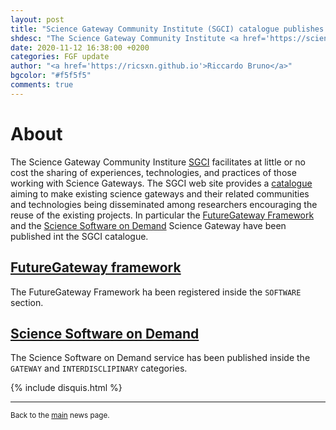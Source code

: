 ```yaml
---
layout: post
title: "Science Gateway Community Institute (SGCI) catalogue publishes FGF and SSOD"
shdesc: "The Science Gateway Community Institute <a href='https://sciencegateways.org'>(SGCI)</a> aims to serve the science gateway community and offers a <a href='https://sciencegateways.org/resources/catalog'>catalogue</a> to reuse technologies or discover existing gateways and virtual research environments. The <b>FutureGateway Framework</b> and the <b>Science Software on Demand</b> have been published on the <b>SGCI catalogue</b>."
date: 2020-11-12 16:38:00 +0200
categories: FGF update
author: "<a href='https://ricsxn.github.io'>Riccardo Bruno</a>"
bgcolor: "#f5f5f5"
comments: true
---
```


# About

The Science Gateway Community Institure [SGCI](https://sciencegateways.org) facilitates at little or no cost the sharing of experiences, technologies, and practices of those working with Science Gateways. The SGCI web site provides a [catalogue](https://sciencegateways.org/resources/catalog) aiming to make existing science gateways and their related communities and technologies being disseminated among researchers encouraging the reuse of the existing projects. In particular the [FutureGateway Framework][fgf] and the [Science Software on Demand][ssod] Science Gateway have been published int the SGCI catalogue.

## [FutureGateway framework](https://catalog.sciencegateways.org/#/home/2127838604406746645-242ac116-0001-012?pageName=FutureGateway%20Framework)

The FutureGateway Framework ha been registered inside the `SOFTWARE` section.

## [Science Software on Demand](https://catalog.sciencegateways.org/#/home/7936406184107971051-242ac116-0001-012?pageName=Science%20Software%20on%20Demand)

The Science Software on Demand service has been published inside the `GATEWAY` and `INTERDISCLIPINARY` categories.

{% include disquis.html %}

<hr>
<p><small>Back to the <a href="/news/">main</a> news page.</small></p>

[fgf]: https://futuregatewayframework.github.io
[ssod]: https://fgsg.egi.eu/egissod/web/ssod/
